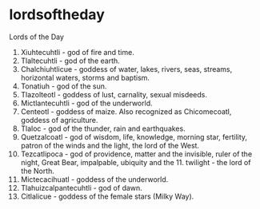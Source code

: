 # lordsoftheday
Lords of the Day

1. Xiuhtecuhtli - god of fire and time.
2. Tlaltecuhtli - god of the earth.
3. Chalchiuhtlicue - goddess of water, lakes, rivers, seas, streams, horizontal waters, storms and baptism.
4. Tonatiuh - god of the sun.
5. Tlazolteotl - goddess of lust, carnality, sexual misdeeds.
6. Mictlantecuhtli - god of the underworld.
7. Centeotl - goddess of maize. Also recognized as Chicomecoatl, goddess of agriculture.
8. Tlaloc - god of the thunder, rain and earthquakes.
9. Quetzalcoatl - god of wisdom, life, knowledge, morning star, fertility, patron of the winds and the light, the lord of the West.
10. Tezcatlipoca - god of providence, matter and the invisible, ruler of the night, Great Bear, impalpable, ubiquity and the 11. twilight - the lord of the North.
11. Mictecacihuatl - goddess of the underworld.
12. Tlahuizcalpantecuhtli - god of dawn.
13. Citlalicue - goddess of the female stars (Milky Way).
